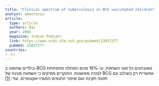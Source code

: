 ```yaml
---
title: "Clinical spectrum of tuberculosis in BCG vaccinated children"
analyst: amantonio
article:
  type: article
  authors: Bai
  year: 2002
  magazine: Indian Pediatr
  link: https://www.ncbi.nlm.nih.gov/pubmed/12037277
  pubmed: 12037277
countries:
- הודו
---
```


בילדים שחוסנו ב-BCG מאובחנים כל סוגי השחפת, וב-16% מהם המחלה מתפתחת לצורה מפושטת.
החוקרים מסיקים כי השפעה מגינה של BCG אפשרית רק בשילוב עם תזונה תקינה ועם שיפור התנאים הסוציו-אקונומיים. עוד: [[1]](https://www.ncbi.nlm.nih.gov/pmc/articles/PMC4921344/)
